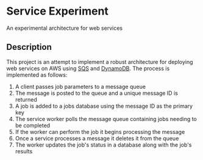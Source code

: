 # Service Experiment
An experimental architecture for web services

## Description
This project is an attempt to implement a robust architecture for deploying web services on AWS using [SQS](https://aws.amazon.com/sqs/) and [DynamoDB](https://aws.amazon.com/dynamodb/). The process is implemented as follows:

1. A client passes job parameters to a message queue
2. The message is posted to the queue and a unique message ID is returned
3. A job is added to a jobs database using the message ID as the primary key
4. The service worker polls the message queue containing jobs needing to be completed
5. If the worker can perform the job it begins processing the message
6. Once a service processes a message it deletes it from the queue
7. The worker updates the job's status in a database along with the job's results
